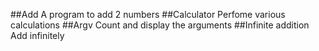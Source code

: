 ##Add
A program to add 2 numbers
##Calculator
Perfome various calculations
##Argv
Count and display the arguments
##Infinite addition
Add infinitely
